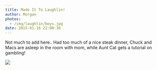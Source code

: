 ```yaml
---
title: Made It To Laughlin!
author: Morgan
photos:
  - /img/laughlin/boys.jpg
date: 2015-01-16 22:00:30
---
```

Not much to add here..  Had too much of a nice steak dinner, Chuck and Macs are asleep in the room with mom, while Aunt Cat gets a tutorial on<!-- more --> gambling!

![](/img/laughlin/window.jpg)